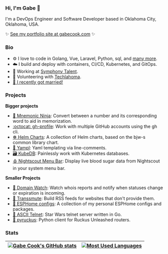 ### Hi, I'm Gabe :wave:

I'm a DevOps Engineer and Software Developer based in Oklahoma City, Oklahoma, USA.

:sparkles: [See my portfolio site at gabecook.com](https://gabecook.com) :sparkles:

### Bio

- :gear: I love to code in Golang, Vue, Laravel, Python, sql, and [many more](https://gabecook.com/skills).
- :cloud: I build and deploy with containers, CI/CD, Kubernetes, and GitOps.
- :office: Working at [Symphony Talent](https://symphonytalent.com).
- :bison: Volunteering with [Techlahoma](https://techlahoma.org).
- [:ring: I recently got married!](https://livandgabe.wedding)

### Projects

**Bigger projects**

- [:1234: Mnemonic Ninja](https://mnemonic.ninja): Convert between a number and its corresponding word to aid in memorization.
- [:octocat: gh-profile](https://github.com/gabe565/gh-profile): Work with multiple GitHub accounts using the gh cli.
- [:wheel_of_dharma: Helm Charts](https://github.com/gabe565/charts): A collection of Helm charts, based on the bjw-s common library chart.
- [:page_facing_up: Yampl](https://github.com/clevyr/yampl): Yaml templating via line-comments.
- [:card_file_box: KubeDB](https://github.com/clevyr/kubedb): Painlessly work with Kubernetes databases.
- [:drop_of_blood: Nightscout Menu Bar](https://github.com/gabe565/nightscout-menu-bar): Display live blood sugar data from Nightscout in your system menu bar.

**Smaller Projects**

- [:bell: Domain Watch](https://github.com/gabe565/domain-watch): Watch whois reports and notify when statuses change or expiration is incoming.
- [:newspaper: Transsmute](https://github.com/gabe565/transsmute): Build RSS feeds for websites that don't provide them.
- [:floppy_disk: ESPHome configs](https://github.com/gabe565/esphome-configs): A collection of my personal ESPHome configs and packages.
- [:milky_way: ASCII Telnet](https://github.com/gabe565/ascii-telnet-go): Star Wars telnet server written in Go.
- [:signal_strength: pyruckus](https://github.com/gabe565/pyruckus): Python client for Ruckus Unleashed routers.

### Stats

| [![Gabe Cook's GitHub stats](https://github-readme-stats.vercel.app/api?username=gabe565&show_icons=true&theme=transparent&hide_border=true&count_private=true)](https://github.com/anuraghazra/github-readme-stats) | [![Most Used Languages](https://github-readme-stats.vercel.app/api/top-langs?username=gabe565&theme=transparent&hide_border=true&layout=compact)](https://github.com/anuraghazra/github-readme-stats) |
|----------------------------------------------------------------------------------------------------------------------------------------------------------------------------------------------------------------------|-------------------------------------------------------------------------------------------------------------------------------------------------------------------------------------------------------|
